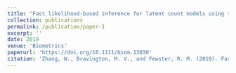 ```yaml
---
title: "Fast likelihood-based inference for latent count models using the saddlepoint approximation"
collection: publications
permalink: /publication/paper-1
excerpt: ''
date: 2019
venue: 'Biometrics'
paperurl: 'https://doi.org/10.1111/biom.13030'
citation: 'Zhang, W., Bravington, M. V., and Fewster, R. M. (2019). Fast likelihood-based inference for latent count models using the saddlepoint approximation. <i>Biometrics<i>, 75 (3), 723 – 733.'
---
```

